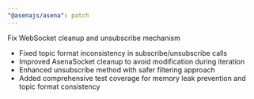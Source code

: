 ```yaml
---
"@asenajs/asena": patch
---
```


Fix WebSocket cleanup and unsubscribe mechanism

- Fixed topic format inconsistency in subscribe/unsubscribe calls
- Improved AsenaSocket cleanup to avoid modification during iteration
- Enhanced unsubscribe method with safer filtering approach
- Added comprehensive test coverage for memory leak prevention and topic format consistency


